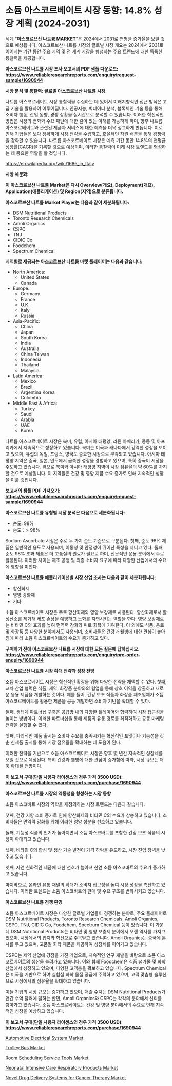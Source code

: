 <p><h1>소듐 아스코르베이트 시장 동향: 14.8% 성장 계획 (2024-2031)</h1></p><p>세계 "<strong><a href="https://www.reliableresearchreports.com/sodium-ascorbate-r1690944?utm_campaign=106&utm_medium=8&utm_source=Github&utm_content=ia&utm_term=03112024&utm_id=sodium-ascorbate">아스코르브산 나트륨 MARKET</a></strong>"은 2024에서 2031로 연평균 증가율을 보일 것으로 예상됩니다. 아스코르브산 나트륨 시장의 글로벌 시장 개요는 2024에서 2031로 이어지는 기간 동안 주요 지역 및 전 세계 시장을 형성하는 주요 트렌드에 대한 독특한 통찰력을 제공합니다.</p>
<p><strong>아스코르브산 나트륨 시장 조사 보고서의 PDF 샘플 다운로드: <a href="https://www.reliableresearchreports.com/enquiry/request-sample/1690944?utm_campaign=106&utm_medium=8&utm_source=Github&utm_content=ia&utm_term=03112024&utm_id=sodium-ascorbate">https://www.reliableresearchreports.com/enquiry/request-sample/1690944</a></strong></p>
<p><strong>시장 분석 및 통찰력: 글로벌 아스코르브산 나트륨 시장</strong></p>
<p><p>나트륨 아스코르베이트 시장 통찰력을 수집하는 데 있어서 미래지향적인 접근 방식은 고급 기술을 활용하여 이루어집니다. 인공지능, 빅데이터 분석, 블록체인 기술 등을 통해 소비자 행동, 산업 동향, 경쟁 상황을 실시간으로 분석할 수 있습니다. 이러한 혁신적인 방법은 시장의 변화와 수요 패턴에 대한 깊이 있는 이해를 가능하게 하며, 향후 나트륨 아스코르베이트와 관련된 제품과 서비스에 대한 예측을 더욱 정교하게 만듭니다. 이로 인해 기업들은 보다 정확하게 시장 전략을 수립하고, 효율적인 자원 배분을 통해 경쟁력을 강화할 수 있습니다. 나트륨 아스코르베이트 시장은 예측 기간 동안 14.8%의 연평균 성장률(CAGR)을 기록할 것으로 예상되며, 이러한 통찰력이 미래 시장 트렌드를 형성하는 데 중요한 역할을 할 것입니다.</p></p>
<p><a href="%7CAUTHORITHY_DOMAIN_URL%7C?utm_campaign=106&utm_medium=8&utm_source=Github&utm_content=ia&utm_term=03112024&utm_id=sodium-ascorbate">https://en.wikipedia.org/wiki/1686_in_Italy</a></p>
<p><strong>시장 세분화:</strong></p>
<p><strong>이 아스코르브산 나트륨 Market은 다시 Overview(개요), Deployment(개요), Application(애플리케이션) 및 Region(지역)으로 분류됩니다.</strong></p>
<p><strong>아스코르브산 나트륨 Market Player는 다음과 같이 세분화됩니다:</strong></p>
<p><ul><li>DSM Nutritional Products</li><li>Toronto Research Chemicals</li><li>Amoli Organics</li><li>CSPC</li><li>TNJ</li><li>CIDIC Co</li><li>Foodchem</li><li>Spectrum Chemical</li></ul></p>
<p><strong>지역별로 제공되는 아스코르브산 나트륨 마켓 플레이어는 다음과 같습니다:</strong></p>
<p><ul>
    <li>
        North America:
        <ul>
            <li>United States</li>
            <li>Canada</li>
        </ul>
    </li>
    <li>
        Europe:
        <ul>
            <li>Germany</li>
            <li>France</li>
            <li>U.K.</li>
            <li>Italy</li>
            <li>Russia</li>
        </ul>
    </li>
    <li>
        Asia-Pacific:
        <ul>
            <li>China</li>
            <li>Japan</li>
            <li>South Korea</li>
            <li>India</li>
            <li>Australia</li>
            <li>China Taiwan</li>
            <li>Indonesia</li>
            <li>Thailand</li>
            <li>Malaysia</li>
        </ul>
    </li>
    <li>
        Latin America:
        <ul>
            <li>Mexico</li>
            <li>Brazil</li>
            <li>Argentina Korea</li>
            <li>Colombia</li>
        </ul>
    </li>
    <li>
        Middle East & Africa:
        <ul>
            <li>Turkey</li>
            <li>Saudi</li>
            <li>Arabia</li>
            <li>UAE</li>
            <li>Korea</li>
        </ul>
    </li>
    </ul></p>
<p><p>나트륨 아스코르베이트 시장은 북미, 유럽, 아시아 태평양, 라틴 아메리카, 중동 및 아프리카에서 지속적으로 성장하고 있습니다. 북미는 미국과 캐나다에서 강력한 성장을 보이고 있으며, 유럽의 독일, 프랑스, 영국도 중요한 시장으로 부각되고 있습니다. 아시아 태평양 지역은 중국, 일본, 인도에서 급속한 성장을 경험하고 있으며, 특히 중국이 시장을 주도하고 있습니다. 앞으로 북미와 아시아 태평양 지역이 시장 점유율의 약 60%를 차지할 것으로 예상됩니다. 이 지역들은 건강 및 영양 제품 수요 증가로 인해 지속적인 성장을 이룰 것입니다.</p></p>
<p><strong>보고서의 샘플 PDF 가져오기: <a href="https://www.reliableresearchreports.com/enquiry/request-sample/1690944?utm_campaign=106&utm_medium=8&utm_source=Github&utm_content=ia&utm_term=03112024&utm_id=sodium-ascorbate">https://www.reliableresearchreports.com/enquiry/request-sample/1690944</a></strong></p>
<p><strong>아스코르브산 나트륨 유형별 시장 분석은 다음으로 세분화됩니다:</strong></p>
<p><ul><li>순도: 98%</li><li>순도：> 98%</li></ul></p>
<p><p>Sodium Ascorbate 시장은 주로 두 가지 순도 기준으로 구분된다. 첫째, 순도 98% 제품은 일반적인 용도로 사용되며, 이동성 및 안정성이 뛰어난 특성을 지니고 있다. 둘째, 순도 98% 초과 제품은 더 고품질의 원료가 필요로 하며, 전문적인 응용 분야에서 주로 활용된다. 이러한 차이는 제조 공정 및 최종 소비자 요구에 따라 다양한 산업에서의 수요에 영향을 미친다.</p></p>
<p><strong>아스코르브산 나트륨 애플리케이션별 시장 산업 조사는 다음과 같이 세분화됩니다:</strong></p>
<p><ul><li>항산화제</li><li>영양 강화제</li><li>기타</li></ul></p>
<p><p>소듐 아스코르베이트 시장은 주로 항산화제와 영양 보강제로 사용된다. 항산화제로서 활성산소를 제거해 세포 손상을 예방하고 노화를 지연시키는 역할을 한다. 영양 보강제로는 비타민 C의 효과를 높여 면역력 강화와 피로 회복에 기여한다. 이 외에도 식품, 음료 및 화장품 등 다양한 분야에서도 사용되며, 소비자들은 건강과 웰빙에 대한 관심이 높아짐에 따라 소듐 아스코르베이트의 수요가 증가하고 있다.</p></p>
<p><strong>구매하기 전에 아스코르브산 나트륨 시장에 대한 모든 질문에 답하십시오. <a href="https://www.reliableresearchreports.com/enquiry/pre-order-enquiry/1690944?utm_campaign=106&utm_medium=8&utm_source=Github&utm_content=ia&utm_term=03112024&utm_id=sodium-ascorbate">https://www.reliableresearchreports.com/enquiry/pre-order-enquiry/1690944</a></strong></p>
<p><strong>아스코르브산 나트륨 시장 확대 전략과 성장 전망</strong></p>
<p><p>소듐 아스코르베이트 시장은 혁신적인 확장을 위해 다양한 전략을 채택할 수 있다. 첫째, 교차 산업 협력은 식품, 제약, 화장품 분야와의 협업을 통해 상호 이익을 창출하고 새로운 응용 제품을 개발하는 것이다. 예를 들어, 건강 보조 식품과 화장품 제조업체가 소듐 아스코르베이트를 활용한 제품을 공동 개발하면 소비자 기반을 확대할 수 있다. </p><p>둘째, 생태계 파트너십 구축은 공급망 내의 다양한 플레이어와 협력하여 시장 접근성을 높이는 방법이다. 이러한 파트너십을 통해 제품의 유통 경로를 최적화하고 공동 마케팅 전략을 실행할 수 있다. </p><p>셋째, 파괴적인 제품 출시는 소비자 수요를 충족시키는 혁신적인 포맷이나 기능성을 갖춘 신제품 출시를 통해 시장 점유율을 확대하는 데 도움이 된다. </p><p>이러한 전략을 기반으로 소듐 아스코르베이트 시장은 향후 몇 년간 지속적인 성장세를 보일 것으로 예상된다. 특히 건강과 웰빙에 대한 관심이 증가함에 따라, 시장 규모는 더욱 확대될 전망이다.</p></p>
<p><strong>이 보고서 구매(단일 사용자 라이센스의 경우 가격 3500 USD): <a href="https://www.reliableresearchreports.com/purchase/1690944?utm_campaign=106&utm_medium=8&utm_source=Github&utm_content=ia&utm_term=03112024&utm_id=sodium-ascorbate">https://www.reliableresearchreports.com/purchase/1690944</a></strong></p>
<p><strong>아스코르브산 나트륨 시장의 역동성을 형성하는 시장 동향</strong></p>
<p><p>소듐 아스코바트 시장의 역학을 재정의하는 시장 트렌드는 다음과 같습니다. </p><p>첫째, 건강 지향 소비 증가로 인해 항산화제와 비타민 C의 수요가 상승하고 있습니다. 소비자들은 면역력 강화를 위해 이러한 영양 성분을 선호하고 있습니다. </p><p>둘째, 기능성 식품의 인기가 높아지면서 소듐 아스코바트를 포함한 건강 보조 식품의 시장이 확대되고 있습니다. </p><p>셋째, 비타민 C의 합성 및 생산 기술 발전이 가격 하락을 유도하고, 시장 진입 장벽을 낮추고 있습니다. </p><p>넷째, 자연 친화적인 제품에 대한 선호가 높아져 천연 소듐 아스코바트의 수요가 증가하고 있습니다. </p><p>마지막으로, 온라인 유통 채널의 확대가 소비자 접근성을 높여 시장 성장을 촉진하고 있습니다. 이러한 트렌드는 소듐 아스코바트의 판매 및 수요 구조를 변화시키고 있습니다.</p></p>
<p><strong>아스코르브산 나트륨 경쟁 환경</strong></p>
<p><p>소듐 아스코르베이트 시장은 다양한 글로벌 기업들이 경쟁하는 분야로, 주요 플레이어로 DSM Nutritional Products, Toronto Research Chemicals, Amoli Organics, CSPC, TNJ, CIDIC Co, Foodchem, Spectrum Chemical 등이 있습니다. 이 가운데 DSM Nutritional Products는 비타민 및 영양 보충제 분야에서 오랜 역사를 가지고 있으며, 시장에서의 입지와 혁신으로 주목받고 있습니다. Amoli Organics는 중국에 본사를 두고 있으며, 고품질 화학 제품을 제공하여 성장세를 이어가고 있습니다.</p><p>CSPC는 제약 산업에 강점을 가진 기업으로, 지속적인 연구 개발을 바탕으로 소듐 아스코르베이트의 생산을 늘려가고 있습니다. 이와 함께 Foodchem은 식품 첨가물 및 화학 산업에서 성장하고 있으며, 다양한 고객층을 확보하고 있습니다. Spectrum Chemical은 미국을 기반으로 하여 실험실 화학 물질 공급에 주력하고 있으며, 고객 맞춤형 솔루션으로 시장에서의 점유율을 확대하고 있습니다.</p><p>이들 기업의 시장 규모는 증가하고 있으며, 매출 수치는 DSM Nutritional Products가 연간 수억 달러에 달하는 반면, Amoli Organics와 CSPC는 각각의 분야에서 신뢰를 쌓아가고 있습니다. 소듐 아스코르베이트는 건강 및 영양 분야에서의 수요로 인해 지속적인 성장을 예상하고 있습니다.</p></p>
<p><strong>이 보고서 구매(단일 사용자 라이센스의 경우 가격 3500 USD): <a href="https://www.reliableresearchreports.com/purchase/1690944?utm_campaign=106&utm_medium=8&utm_source=Github&utm_content=ia&utm_term=03112024&utm_id=sodium-ascorbate">https://www.reliableresearchreports.com/purchase/1690944</a></strong></p>
<p><p><a href="https://github.com/michaelhall412/Market-Research-Report-List-1/blob/main/automotive-electrical-system-market.md?utm_campaign=106&utm_medium=8&utm_source=Github&utm_content=ia&utm_term=03112024&utm_id=sodium-ascorbate">Automotive Electrical System Market</a></p><p><a href="https://github.com/aiko92han/Market-Research-Report-List-1/blob/main/trolley-bus-market.md?utm_campaign=106&utm_medium=8&utm_source=Github&utm_content=ia&utm_term=03112024&utm_id=sodium-ascorbate">Trolley Bus Market</a></p><p><a href="https://www.linkedin.com/pulse/global-perspectives-room-scheduling-service-tools-market-bdy2f?utm_campaign=106&utm_medium=8&utm_source=Github&utm_content=ia&utm_term=03112024&utm_id=sodium-ascorbate">Room Scheduling Service Tools Market</a></p><p><a href="https://issuu.com/reportprime-2/docs/neonatal-intensive-care-respiratory_3349c81bd01351?utm_campaign=106&utm_medium=8&utm_source=Github&utm_content=ia&utm_term=03112024&utm_id=sodium-ascorbate">Neonatal Intensive Care Respiratory Products Market</a></p><p><a href="https://issuu.com/reportprime-2/docs/novel-drug-delivery-systems-for-can_6d17a1f76dc464?utm_campaign=106&utm_medium=8&utm_source=Github&utm_content=ia&utm_term=03112024&utm_id=sodium-ascorbate">Novel Drug Delivery Systems for Cancer Therapy Market</a></p></p>
